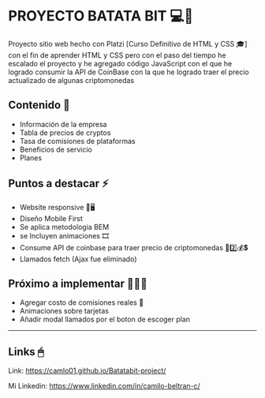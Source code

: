 # PROYECTO BATATA BIT 💻🍊

Proyecto sitio web hecho con Platzi [Curso Definitivo de HTML y CSS 🎓] con el fin de aprender HTML y CSS pero con el paso del tiempo he escalado el proyecto y he agregado código JavaScript con el que he logrado consumir  la API de CoinBase con la que he logrado traer el precio actualizado de algunas criptomonedas 

## Contenido 📖

- Información de la empresa
- Tabla de precios de cryptos
- Tasa de comisiones de plataformas
- Beneficios de servicio
- Planes

## Puntos a destacar ⚡

- Website responsive 📱🖥 
- Diseño Mobile First
- Se aplica metodologia BEM
- se Incluyen animaciones 🎞
- Consume API de coinbase para traer precio
de criptomonedas 🦙2️⃣💰💲
- Llamados fetch (Ajax fue eliminado)

## Próximo a implementar 🚧🔧🔨

- Agregar costo de comisiones reales 💱
- Animaciones sobre tarjetas
- Añadir modal llamados por el boton de escoger plan 

------------------------------------

## Links 🖱

Link: https://camlo01.github.io/Batatabit-project/

Mi Linkedin: https://www.linkedin.com/in/camilo-beltran-c/
